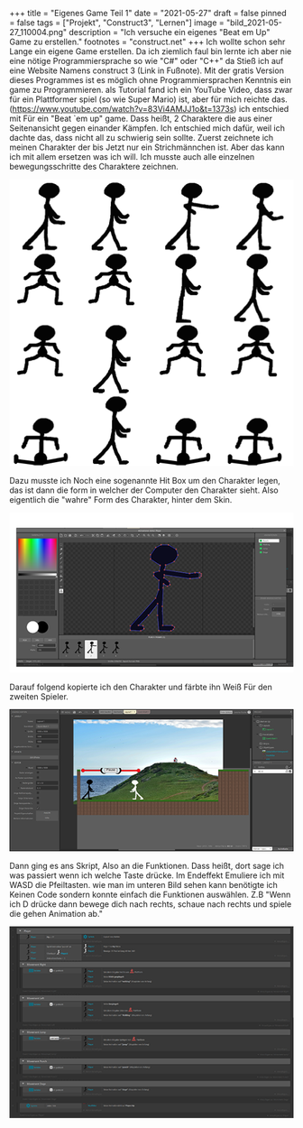 +++
title = "Eigenes Game Teil 1"
date = "2021-05-27"
draft = false
pinned = false
tags = ["Projekt", "Construct3", "Lernen"]
image = "bild_2021-05-27_110004.png"
description = "Ich versuche ein eigenes \"Beat em Up\" Game zu erstellen."
footnotes = "construct.net"
+++
Ich wollte schon sehr Lange ein eigene Game erstellen. Da ich ziemlich faul bin lernte ich aber nie eine nötige Programmiersprache so wie "C#" oder "C++"  da Stieß ich auf eine Website Namens construct 3 (Link in Fußnote). Mit der gratis Version dieses Programmes ist es möglich ohne Programmiersprachen Kenntnis ein game zu Programmieren. als Tutorial fand ich ein YouTube Video, dass zwar für ein Plattformer spiel (so wie Super Mario) ist, aber für mich reichte das. (https://www.youtube.com/watch?v=83Vi4AMJJ1o&t=1373s) ich entschied mit Für ein "Beat `em up" game. Dass heißt, 2 Charaktere die aus einer Seitenansicht gegen einander Kämpfen. Ich entschied mich dafür, weil ich dachte das, dass nicht all zu schwierig sein sollte. Zuerst zeichnete ich meinen Charakter der bis Jetzt nur ein Strichmännchen ist. Aber das kann ich mit allem ersetzen was ich will. Ich musste auch alle einzelnen bewegungsschritte des Charaktere zeichnen. 

![Alle Animationsframes (Eigentlich nur Place Holders)](player-sheet0.png)

Dazu musste ich Noch eine sogenannte Hit Box um den Charakter legen, das ist dann die form in welcher der Computer den Charakter sieht. Also eigentlich die "wahre" Form des Charakter, hinter dem Skin.

![Die Orangen Punkte sind die Eckpunkte des Hit Box Gitternetzes. Die Bilder unten sind die Schlag Animation.](hitbox.png)

Darauf folgend kopierte ich den Charakter und färbte ihn Weiß Für den zweiten Spieler.

![Ich gestaltete noch eine Landschaft und setzte ein vorläufiges Hintergrund Bild ein.](screenshot-2021-05-27-110953.png)

Dann ging es ans Skript, Also an die Funktionen. Dass heißt, dort sage ich was passiert wenn ich welche Taste drücke. Im Endeffekt Emuliere ich mit WASD die Pfeiltasten. wie man im unteren Bild sehen kann benötigte ich Keinen Code sondern konnte einfach die Funktionen auswählen. Z.B "Wenn ich D drücke dann bewege dich nach rechts, schaue nach rechts und spiele die gehen Animation ab." 

![Das ganze Skript für einen Charakter.](skript.png)